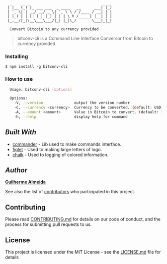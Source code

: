 ```
  _     _ _                                 _ _
 | |__ (_) |_ ___ ___  _ ____   __      ___| (_)
 | '_ \| | __/ __/ _ \| '_ \ \ / /____ / __| | |
 | |_) | | || (_| (_) | | | \ V /_____| (__| | |
 |_.__/|_|\__\___\___/|_| |_|\_/       \___|_|_|

  Convert Bitcoin to any currency provided
```

> bitconv-cli is a Command Line Interface Conversor from Bitcoin to currency provided.


### Installing

```
$ npm install -g bitconv-cli
```

### How to use

```sh
  Usage: bitconv-cli [options]

  Options:
    -V, --version              output the version number
    -C, --currency <currency>  Currency to be converted. (default: USD)
    -A, --amount <amount>      Value in Bitcoin to convert. (default: 1)
    -h, --help                 display help for command

```

## __*Built With*__

* [commander](https://github.com/tj/commander.js/) - Lib used to make commands interface.
* [figlet](https://github.com/patorjk/figlet.js) - Used to making large letters of logo.
* [chalk](https://github.com/chalk/chalk) - Used to logging of colored information.

## __*Author*__

[**Guilherme Almeida**](https://guisalmeida.com)

See also the list of [contributors](https://github.com/GuiSAlmeida/bitconv-cli/contributors) who participated in this project.

## Contributing

Please read [CONTRIBUTING.md](CONTRIBUTING.md) for details on our code of conduct, and the process for submitting pull requests to us.

## License

This project is licensed under the MIT License - see the [LICENSE.md](LICENSE.md) file for details
